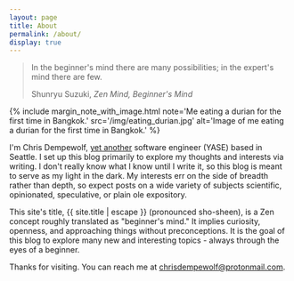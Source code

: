 ```yaml
---
layout: page
title: About
permalink: /about/
display: true
---
```


<div class="epigraph">
  <blockquote>
    <p>In the beginner's mind there are many possibilities; in the expert's mind there are few.</p>
    <footer>Shunryu Suzuki, <cite>Zen Mind, Beginner's Mind</cite></footer>
  </blockquote>
</div>

{%
   include margin_note_with_image.html
   note='Me eating a durian for the first time in Bangkok.'
   src='/img/eating_durian.jpg'
   alt='Image of me eating a durian for the first time in Bangkok.'
%}

I'm Chris Dempewolf, [yet another](https://en.wikipedia.org/wiki/Yet_another) software engineer (YASE) based in Seattle. I set up this blog primarily to explore my thoughts and interests via writing. I don't really know what I know until I write it, so this blog is meant to serve as my light in the dark. My interests err on the side of breadth rather than depth, so expect posts on a wide variety of subjects scientific, opinionated, speculative, or plain ole expository.

This site's title, <span lang="ja">{{ site.title | escape }}</span> (pronounced sho-sheen), is a Zen concept roughly translated as "beginner's mind."  It implies curiosity, openness, and approaching things without preconceptions.  It is the goal of this blog to explore many new and interesting topics - always through the eyes of a beginner.

Thanks for visiting.  You can reach me at <a href="mailto:chrisdempewolf@protonmail.com">chrisdempewolf@protonmail.com</a>.
